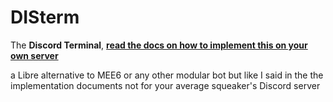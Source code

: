 <!--

     Tete
      is
   Illuminati

      (^)

      ###
     ##^##
    ##^#^##
   ##^###^##
  ##^#####^##
 ##^#######^##
##^#########^##
-->


<p align="left">
<!--<a href="https://discord.gg/"><img src="https://img.shields.io/badge/Discord Server-down-important">
</a>--></p>

# **DISterm** 
The **Discord Terminal**, <a href="./docs/implement.md"><b>read the docs on how to implement this on your own server</b></a>

a Libre alternative to MEE6 or any other modular bot but like I said in the the implementation documents not for your average squeaker's Discord server

<!--<img src="./x46FWlogo.png?raw=true" alt="x46FW logo" align="right" height="250px">-->

<!--
     ###
     ###
     ###
    #####
   ####### 
  ## ### ##
 ##  ###  ##
##   ###   ##
-->

<!-- <a href="./documentation"><b>More Info in The Documentation.</b></a>
<h3>More Documentation Comeing Soon.</h3> -->
